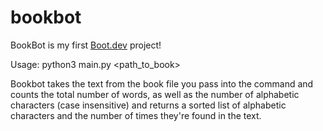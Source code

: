 # bookbot

BookBot is my first [Boot.dev](https://www.boot.dev) project!

Usage: python3 main.py <path_to_book>

Bookbot takes the text from the book file you pass into the command and counts the total number of words, as well as the number of alphabetic characters (case insensitive) and returns a sorted list of alphabetic characters and the number of times they're found in the text.